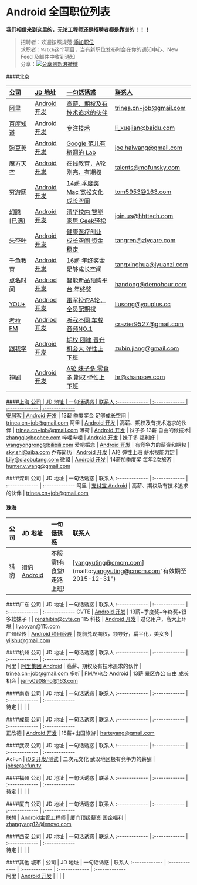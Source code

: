 Android 全国职位列表  
==========  
**我们相信来到这里的，无论工程师还是招聘者都是靠谱的！！！**  

> 招聘者：欢迎按照规范 [添加职位](https://github.com/android-cn/android-recruitment/wiki "查看职位添加步骤和规范")  
> 求职者：`Watch`这个项目，当有新职位发布时会在你的通知中心、New Feed 及邮件中收到通知  
> 分享：<a href="http://service.weibo.com/share/share.php?url=https%3A%2F%2Fgithub.com%2Fandroid-cn%2Fandroid-jobs
&title=%E8%BF%99%E9%87%8C%E6%98%AF+Android+%E8%87%AA%E5%B7%B1%E7%9A%84%E6%8B%9B%E8%81%98%E5%8C%BA%E5%9F%9F%EF%BC%8C%E8%BF%99%E9%87%8C%E6%9C%89%E6%9C%80%E9%85%B7%E6%9C%80+Geek+%E7%9A%84%E8%81%8C%E4%BD%8D%EF%BC%8C%E8%BF%99%E9%87%8C%E6%9C%89%E4%BD%A0%E6%83%B3%E8%A6%81%E5%92%8C%E7%AD%89%E4%BD%A0%E7%9A%84%E4%BA%BA%EF%BC%81%E6%AC%A2%E8%BF%8E%E6%B7%BB%E5%8A%A0%E6%96%B0%E7%9A%84%E6%8B%9B%E8%81%98%E8%81%8C%E4%BD%8D+%40Trinea+&appkey=1657413438&searchPic=true" target="_blank" title="分享到新浪微博" style="width:100%"><img src="http://farm8.staticflickr.com/7342/13103239365_e5cd37fbac_o.png" title="分享到新浪微博"/>  

####北京

公司  | JD 地址 | 一句话诱惑 | 联系人
:------------- | :------------- | :-------------  | :-------------
阿里 | [Android 开发](https://github.com/android-cn/android-jobs/blob/master/%E5%8C%97%E4%BA%AC--JD/%E9%98%BF%E9%87%8C%20Android.md) | 高薪、期权及有技术追求的伙伴 | [trinea.cn+job@gmail.com](mailto:trinea.cn+job@gmail.com "有效期至 2015-12-31")
百度知道 | [Android 开发](https://github.com/android-cn/android-jobs/blob/master/%E5%8C%97%E4%BA%AC--JD/%E7%99%BE%E5%BA%A6%E7%9F%A5%E9%81%93%20Android.md) | 专注技术 | [li_xuejian@baidu.com](mailto:li_xuejian@baidu.com "有效期至 2015-12-31")
豌豆荚 | [Android 开发](https://github.com/android-cn/android-jobs/blob/master/%E5%8C%97%E4%BA%AC--JD/%E8%B1%8C%E8%B1%86%E8%8D%9A%20Android.md) | Google 范儿有格调的 Lab | [joe.haiwang@gmail.com](mailto:joe.haiwang@gmail.com "有效期至 2015-12-31")
魔方天空 | [Android 开发](https://github.com/android-cn/android-jobs/blob/master/北京--JD/魔方天空%20Android.md) | 在线教育，A轮刚完，有期权 | [talents@mofunsky.com](mailto:talents@mofunsky.com  "有效期至 2015-7-31")
穷游网 | [Android 开发](http://www.qyer.com/job/vacancies.html#pos92) | 14薪 季度奖 Mac 宽松文化 成长空间 | [tom5953@163.com](mailto:tom5953@163.com "有效期至 2014-12-31")
[幻腾](# "幻腾智能")[已满] | [Android 开发](https://github.com/android-cn/android-jobs/blob/master/北京--JD/幻腾智能%20Android.md) | 清华校内 智能家居 Geek轻松| [join.us@hhttech.com](mailto:join.us@hhttech.com "有效期至 2014-12-31")  
朱李叶 | [Android 开发](https://github.com/tangren03/android-jobs/blob/master/%E5%8C%97%E4%BA%AC--JD/%E6%9C%B1%E6%9D%8E%E5%8F%B6%20Android.md) | 健康医疗创业 成长空间 资金稳定 | [tangren@zlycare.com](mailto:tangren@zlycare.com "有效期至 2015-12-31")
千鱼教育 | [Android 开发](https://github.com/android-cn/android-jobs/blob/master/%E5%8C%97%E4%BA%AC--JD/%E5%8D%83%E9%B1%BC%E6%95%99%E8%82%B2%20Android.md) | 16薪 年终奖金 足够成长空间 | [tangxinghua@iyuanzi.com](mailto:tangxinghua@iyuanzi.com "有效期至 2014-12-31")
点名时间 | [Andriod 开发](https://github.com/android-cn/android-jobs/blob/master/%E5%8C%97%E4%BA%AC--JD/%E7%82%B9%E5%90%8D%E6%97%B6%E9%97%B4%20Android.md) | 智能新品预购平台 年终奖  | [handong@demohour.com](mailto:handong@demohour.com "有效期至 2014-12-31")
YOU+ | [Andriod 开发](https://github.com/android-cn/android-jobs/blob/master/%E5%8C%97%E4%BA%AC--JD/YOU%2B%20Android.md) | [雷军投资A轮](http://weibo.com/1749127163/Bykq35t22)，全员配期权  | [liusong@youplus.cc](mailto:liusong@youplus.cc "有效期至 2015-07-31")
考拉FM | [Andriod 开发](https://github.com/android-cn/android-jobs/blob/master/%E5%8C%97%E4%BA%AC--JD/%E8%80%83%E6%8B%89FM%20Android.md) | 听我不同 车载音频NO.1  | [crazier9527@gmail.com](mailto:crazier9527@gmail.com "有效期至 2015-12-31")
跟我学 | [Android 开发](https://github.com/android-cn/android-jobs/blob/master/%E5%8C%97%E4%BA%AC--JD/%E8%B7%9F%E6%88%91%E5%AD%A6%20Android.md) | 期权 团建 晋升机会大 弹性上下班| [zubin.jiang@gmail.com](mailto:zubin.jiang@gmail.com "有效期至 2014-12-31")
神剧 | [Android 开发](https://github.com/android-cn/android-jobs/blob/master/%E5%8C%97%E4%BA%AC--JD/%E7%A5%9E%E5%89%A7%20Android.md) | A轮 妹子多 零食多 期权 弹性上下班 | [hr@shanpow.com](mailto:hr@shanpow.com "有效期至2015-12-31")


####上海
公司  | JD 地址 | 一句话诱惑 | 联系人
:------------- | :------------- | :-------------  | :-------------  
安居客 | [Android 开发](https://github.com/android-cn/android-jobs/blob/master/%E4%B8%8A%E6%B5%B7--JD/%E5%AE%89%E5%B1%85%E5%AE%A2%20Android.md) | 13薪 季度奖金 足够成长空间 | [trinea.cn+job@gmail.com](mailto:trinea.cn+job@gmail.com "有效期至 2014-12-31")
阿里 | [Android 开发](https://github.com/android-cn/android-jobs/blob/master/%E4%B8%8A%E6%B5%B7--JD/%E9%98%BF%E9%87%8C%20Android.md) | 高薪、期权及有技术追求的伙伴 | [trinea.cn+job@gmail.com](mailto:trinea.cn+job@gmail.com "有效期至 2015-12-31")
薄荷 | [Android 开发](http://www.boohee.com/boohee/zhaopin.htm#at10) | 妹子多 13薪 自由的做技术| [zhangqi@boohee.com](mailto:zhangqi@boohee.com "有效期至 2015-12-31")
哔哩哔哩 | [Android 开发](https://github.com/android-cn/android-jobs/blob/master/%E4%B8%8A%E6%B5%B7--JD/bilibili%20Android.md) | <s>妹子多</s> 福利好 | [wangyongrong@bilibili.com](mailto:wangyongrong@bilibili.com "有效期至 2014-12-31")
爱吧婚恋 | [Android 开发](https://github.com/android-cn/android-jobs/blob/master/%E4%B8%8A%E6%B5%B7--JD/%E7%88%B1%E5%90%A7%E5%A9%9A%E6%81%8B%20Android.md) | 有竞争力的薪资和期权 | [sky.shi@aiba.com](mailto:sky.shi@aiba.com "有效期至 2014-12-31")
乔布简历 | [Android 开发](https://github.com/android-cn/android-jobs/blob/master/%E4%B8%8A%E6%B5%B7--JD/%E4%B9%94%E5%B8%83%E7%AE%80%E5%8E%86%20Android.md) | A轮 弹性上班 薪水视能力定 | [Lily@qiaobutang.com](mailto:Lily@qiaobutang.com "有效期至 2015-12-31")
微盟 | [Android 开发](https://github.com/android-cn/android-jobs/blob/master/%E4%B8%8A%E6%B5%B7--JD/%E5%BE%AE%E7%9B%9FWeimob%20Android.md) | 14薪加季度奖 每年2次旅游 | [hunter.v.wang@gmail.com](mailto:hunter.v.wang@gmail.com "有效期至 2015-12-31")

####深圳
公司  | JD 地址 | 一句话诱惑 | 联系人
:------------- | :------------- | :-------------  | :-------------
阿里 | [支付宝 Android](https://github.com/android-cn/android-jobs/blob/master/%E6%B7%B1%E5%9C%B3--JD/%E9%98%BF%E9%87%8C%20Android.md) | 高薪、期权及有技术追求的伙伴 | [trinea.cn+job@gmail.com](mailto:trinea.cn+job@gmail.com "有效期至 2015-12-31")

#### 珠海
公司  | JD 地址 | 一句话诱惑 | 联系人
:------------- | :------------- | :-------------  | :-------------
猎豹 | [猎豹 Android](https://github.com/android-cn/android-jobs/blob/master/%E7%8F%A0%E6%B5%B7--JD/CMCM%20Android.md) | 不服雾!有食堂!走路上班! | [yangyuting@cmcm.com](mailto:yangyuting@cmcm.com"有效期至 2015-12-31")

####广东
公司  | JD 地址 | 一句话诱惑 | 联系人
:------------- | :------------- | :-------------  | :-------------
CVTE | [Android 开发](http://hr.cvte.cn/android%E5%BA%94%E7%94%A8%E5%BC%80%E5%8F%91%E5%B7%A5%E7%A8%8B%E5%B8%88/) | 13薪+季度奖+年终奖+很多软妹子！| [renzhibin@cvte.cn](mailto:renzhibin@cvte.cn "有效期至 2014-12-31")
115 科技 | [Android 开发](https://github.com/android-cn/android-jobs/blob/master/%E5%B9%BF%E5%B7%9E--JD/115%E7%A7%91%E6%8A%80%20Android.md) | 过亿用户，高大上环境 | [liyaoyan@115.com](mailto:liyaoyan@115.com)   
广州经传 | [Android 项目经理](https://github.com/android-cn/android-jobs/blob/master/%E5%B9%BF%E5%B7%9E--JD/%E5%B9%BF%E5%B7%9E%E7%BB%8F%E4%BC%A0%20Android.md) | 提前兑现期权，领导好，扁平化，美女多 | [yijshu@gmail.com](mailto:yijshu@gmail.com "有效期至 2015-12-31")

####杭州
公司  | JD 地址 | 一句话诱惑 | 联系人
:------------- | :------------- | :-------------  | :-------------  
阿里 | [阿里集团 Android](https://github.com/android-cn/android-jobs/blob/master/%E6%9D%AD%E5%B7%9E--JD/%E9%98%BF%E9%87%8C%20Android.md) | 高薪、期权及有技术追求的伙伴 | [trinea.cn+job@gmail.com](mailto:trinea.cn+job@gmail.com "有效期至 2015-12-31")
多听 | [FM/V电台 Android](http://www.lagou.com/jobs/95475.html) | 13薪 景区办公 自由 成长机会 | [jerry0908mo@163.com](mailto:jerry0908mo@163.com "有效期至 2015-12-31")  

####南京
公司  | JD 地址 | 一句话诱惑 | 联系人
:------------- | :------------- | :-------------  | :-------------  
待定 |  |  |  |

####成都
公司  | JD 地址 | 一句话诱惑 | 联系人
:------------- | :------------- | :-------------  | :-------------  
正欣德 | [Android 开发](https://github.com/android-cn/android-jobs/blob/master/%E6%88%90%E9%83%BD--JD/%E6%AD%A3%E6%AC%A3%E5%BE%B7%20Android.md) | 15薪+出国旅游 | [harteyang@gmail.com](mailto:harteyang@gmail.com "有效期至 2015-01-31")

####武汉
公司  | JD 地址 | 一句话诱惑 | 联系人
:------------- | :------------- | :-------------  | :-------------  
AcFun | [iOS 开发/测试](https://github.com/neavo/android-jobs/blob/master/%E6%AD%A6%E6%B1%89--JD/AcFun%20iOS.md) | 二次元文化 武汉地区极有竞争力的薪酬 | [jobs@acfun.tv](mailto:jobs@acfun.tv "有效期至 2014-12-31")

####福州
公司  | JD 地址 | 一句话诱惑 | 联系人
:------------- | :------------- | :-------------  | :-------------  
待定 |  |  |  |

####厦门
公司  | JD 地址 | 一句话诱惑 | 联系人
:------------- | :------------- | :-------------  | :-------------  
联想 | [Android主管工程师](https://github.com/android-cn/android-jobs/blob/master/%E5%8E%A6%E9%97%A8--JD/%E8%81%94%E6%83%B3%20Android.md) | 厦门顶级薪资 国企福利 | [zhangyang12@lenovo.com](mailto:zhangyang12@lenovo.com "有效期至 2015-12-31")

####西安
公司  | JD 地址 | 一句话诱惑 | 联系人
:------------- | :------------- | :-------------  | :-------------  
待定 |  |  |  |

####其他
城市 | 公司  | JD 地址 | 一句话诱惑 | 联系人
:------------- | :------------- | :------------- | :-------------  | :-------------  
阿里 | [Android 开发](https://github.com/android-cn/android-jobs/blob/master/%E5%85%B6%E4%BB%96--JD/%E9%98%BF%E9%87%8C%20Android.md) |  |  |  |
